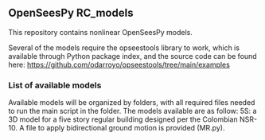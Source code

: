 ## OpenSeesPy RC_models

This repository contains nonlinear OpenSeesPy models. 

Several of the models require the opseestools library to work, which is available through Python package index, and the source code can be found here: https://github.com/odarroyo/opseestools/tree/main/examples
### List of available models
Available models will be organized by folders, with all required files needed to run the main script in the folder. The models available are as follow:
5S: a 3D model for a five story regular building designed per the Colombian NSR-10. A file to apply bidirectional ground motion is provided (MR.py).
